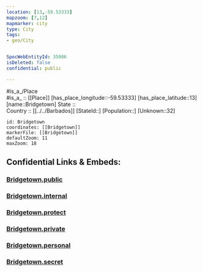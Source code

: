 ```yaml
---
location: [13,-59.53333] 
mapzoom: [7,12] 
mapmarker: city 
type: City
tags:
- geo/City


SpocWebEntityId: 35906
isDeleted: false
confidential: public

---
```

#is_a_/Place  
#is_a_ :: [[Place]] 
[has_place_longitude::-59.53333] 
[has_place_latitude::13] 
[name::Bridgetown] 
State ::  
Country :: [[../../Barbados]] 
[StateId::] 
[Population::] 
[Unknown::32] 


```leaflet
id: Bridgetown
coordinates: [[Bridgetown]] 
markerFile: [[Bridgetown]] 
defaultZoom: 11 
maxZoom: 18
```


## Confidential Links & Embeds: 

### [Bridgetown.public](/_public/\Earth\Continent\America~Caribbean\Barbados\CityBridgetown.public.md) 

### [Bridgetown.internal](/_internal/\Earth\Continent\America~Caribbean\Barbados\CityBridgetown.internal.md) 

### [Bridgetown.protect](/_protect/\Earth\Continent\America~Caribbean\Barbados\CityBridgetown.protect.md) 

### [Bridgetown.private](/_private/\Earth\Continent\America~Caribbean\Barbados\CityBridgetown.private.md) 

### [Bridgetown.personal](/_personal/\Earth\Continent\America~Caribbean\Barbados\CityBridgetown.personal.md) 

### [Bridgetown.secret](/_secret/\Earth\Continent\America~Caribbean\Barbados\CityBridgetown.secret.md)

